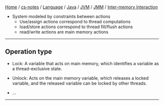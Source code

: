 [Home](https://mengxianbin.github.io) /
[cs-notes](https://mengxianbin.github.io/cs-notes/content) /
[Language](https://mengxianbin.github.io/cs-notes/content/Language) /
[Java](https://mengxianbin.github.io/cs-notes/content/Language/Java) /
[JVM](https://mengxianbin.github.io/cs-notes/content/Language/Java/JVM) /
[JMM](https://mengxianbin.github.io/cs-notes/content/Language/Java/JVM/JMM) /
[Inter-memory Interaction](https://mengxianbin.github.io/cs-notes/content/Language/Java/JVM/JMM/Inter-memory%20Interaction)

- System modeled by constraints between actions
    - Use/assign actions correspond to thread computations
    - load/store actions correspond to thread fill/flush actions
    - read/write actions are main memory actions

---

## Operation type

* Lock: A variable that acts on main memory, which identifies a variable as a thread-exclusive state.
* Unlock: Acts on the main memory variable, which releases a locked variable, and the released variable can be locked by other threads.

* ...

---
